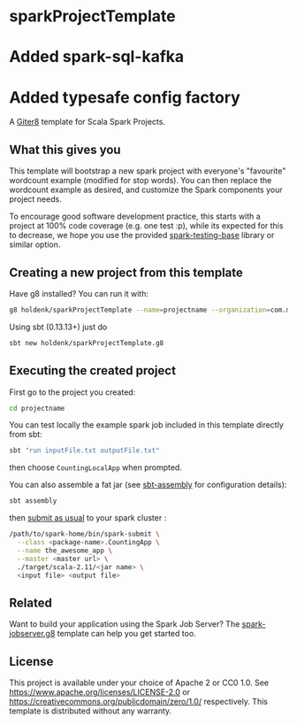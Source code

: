 # sparkProjectTemplate
# Added spark-sql-kafka
# Added typesafe config factory
A [Giter8][g8] template for Scala Spark Projects.

## What this gives you

This template will bootstrap a new spark project with everyone's "favourite" wordcount example (modified for stop words). You can then replace the wordcount example as desired, and customize the Spark components your project needs.


To encourage good software development practice, this starts with a project at 100% code coverage (e.g. one test :p), while its expected for this to decrease, we hope you use the provided [spark-testing-base][stb] library or similar option.

## Creating a new project from this template

Have g8 installed? You can run it with:

```bash
g8 holdenk/sparkProjectTemplate --name=projectname --organization=com.my.org --sparkVersion=2.2.0
```

Using sbt (0.13.13+) just do
```bash
sbt new holdenk/sparkProjectTemplate.g8
```

## Executing the created project

First go to the project you created: 

```bash
cd projectname
```

You can test locally the example spark job included in this template directly from sbt: 

```bash 
sbt "run inputFile.txt outputFile.txt"
```

then choose `CountingLocalApp` when prompted.

You can also assemble a fat jar (see [sbt-assembly](https://github.com/sbt/sbt-assembly) for configuration details): 

```bash
sbt assembly
```

then [submit as usual](https://spark.apache.org/docs/latest/submitting-applications.html) to your spark cluster :

```bash
/path/to/spark-home/bin/spark-submit \
  --class <package-name>.CountingApp \
  --name the_awesome_app \
  --master <master url> \
  ./target/scala-2.11/<jar name> \
  <input file> <output file>
```


## Related

Want to build your application using the Spark Job Server? The [spark-jobserver.g8][sjsg8] template can help you get started too.

## License

This project is available under your choice of Apache 2 or CC0 1.0.
See <https://www.apache.org/licenses/LICENSE-2.0> or <https://creativecommons.org/publicdomain/zero/1.0/> respectively.
This template is distributed without any warranty.

[g8]: http://www.foundweekends.org/giter8/
[stb]: https://github.com/holdenk/spark-testing-base
[sjsg8]: https://github.com/spark-jobserver/spark-jobserver.g8

